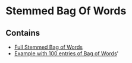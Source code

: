 # Stemmed Bag Of Words
## Contains

- [Full Stemmed Bag of Words](https://drive.google.com/open?id=1-9dg1VDGJyp3SlZlVkU5fRKzbE_MzW_l)
- [Example with 100 entries of Bag of Words](exmaple_stemmed_BOW.csv)'
